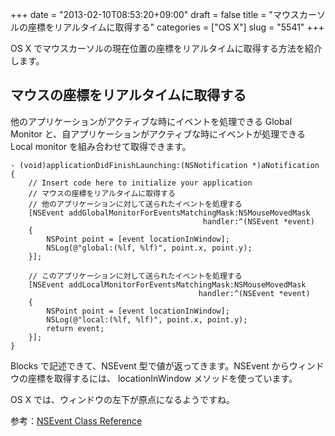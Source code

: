 +++
date = "2013-02-10T08:53:20+09:00"
draft = false
title = "マウスカーソルの座標をリアルタイムに取得する"
categories = ["OS X"]
slug = "5541"
+++

OS X でマウスカーソルの現在位置の座標をリアルタイムに取得する方法を紹介します。

## マウスの座標をリアルタイムに取得する

他のアプリケーションがアクティブな時にイベントを処理できる Global Monitor と、自アプリケーションがアクティブな時にイベントが処理できる Local monitor を組み合わせて取得できます。

```
- (void)applicationDidFinishLaunching:(NSNotification *)aNotification
{
    // Insert code here to initialize your application
    // マウスの座標をリアルタイムに取得する
    // 他のアプリケーションに対して送られたイベントを処理する
    [NSEvent addGlobalMonitorForEventsMatchingMask:NSMouseMovedMask
                                           handler:^(NSEvent *event)
    {
        NSPoint point = [event locationInWindow];
        NSLog(@"global:(%lf, %lf)", point.x, point.y);
    }];
    
    // このアプリケーションに対して送られたイベントを処理する
    [NSEvent addLocalMonitorForEventsMatchingMask:NSMouseMovedMask
                                          handler:^(NSEvent *event)
    {
        NSPoint point = [event locationInWindow];
        NSLog(@"local:(%lf, %lf)", point.x, point.y);
        return event;
    }];
}
```

Blocks で記述できて、NSEvent 型で値が返ってきます。NSEvent からウィンドウの座標を取得するには、 locationInWindow メソッドを使っています。

OS X では、ウィンドウの左下が原点になるようですね。

参考：[NSEvent Class Reference](http://developer.apple.com/library/mac/#documentation/Cocoa/Reference/ApplicationKit/Classes/NSEvent_Class/Reference/Reference.html#//apple_ref/doc/uid/20000016-SW16)
